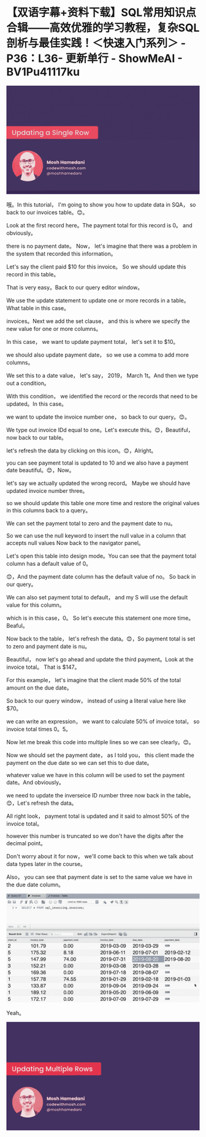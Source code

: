 # 【双语字幕+资料下载】SQL常用知识点合辑——高效优雅的学习教程，复杂SQL剖析与最佳实践！＜快速入门系列＞ - P36：L36- 更新单行 - ShowMeAI - BV1Pu41117ku

![](img/f1453961f41a6ece6590726af431f558_0.png)

哦。In this tutorial， I'm going to show you how to update data in SQA， so back to our invoices table。😊。

Look at the first record here。The payment total for this record is 0。 and obviously。

 there is no payment date。 Now， let's imagine that there was a problem in the system that recorded this information。

 Let's say the client paid $10 for this invoice。 So we should update this record in this table。

 That is very easy。Back to our query editor window。

We use the update statement to update one or more records in a table。 What table in this case。

 invoices。Next we add the set clause， and this is where we specify the new value for one or more columns。

In this case， we want to update payment total， let's set it to $10。

 we should also update payment date， so we use a comma to add more columns。

We set this to a date value， let's say， 2019， March 1t。And then we type out a condition。

With this condition， we identified the record or the records that need to be updated。In this case。

 we want to update the invoice number one， so back to our query。😊。

We type out invoice IDd equal to one。Let's execute this。😊，Beautiful， now back to our table。

 let's refresh the data by clicking on this icon。😊，Alright。

 you can see payment total is updated to 10 and we also have a payment date beautiful。😊，Now。

 let's say we actually updated the wrong record。 Maybe we should have updated invoice number three。

 so we should update this table one more time and restore the original values in this columns back to a query。

We can set the payment total to zero and the payment date to nu。

So we can use the null keyword to insert the null value in a column that accepts null values Now back to the navigator panel。

Let's open this table into design mode。You can see that the payment total column has a default value of 0。

😊，And the payment date column has the default value of no。 So back in our query。

We can also set payment total to default， and my S will use the default value for this column。

 which is in this case，0。 So let's execute this statement one more time。 Beaful。

 Now back to the table， let's refresh the data。😊，So payment total is set to zero and payment date is nu。

Beautiful， now let's go ahead and update the third payment。Look at the invoice total。 That is $147。

 For this example， let's imagine that the client made 50% of the total amount on the due date。

So back to our query window， instead of using a literal value here like $70。

 we can write an expression， we want to calculate 50% of invoice total， so invoice total times 0。5。

 Now let me break this code into multiple lines so we can see clearly。😊。

Now we should set the payment date， as I told you， this client made the payment on the due date so we can set this to due date。

 whatever value we have in this column will be used to set the payment date。And obviously。

 we need to update the inverseice ID number three now back in the table。😊，Let's refresh the data。

All right look， payment total is updated and it said to almost 50% of the invoice total。

 however this number is truncated so we don't have the digits after the decimal point。

 Don't worry about it for now， we'll come back to this when we talk about data types later in the course。

Also， you can see that payment date is set to the same value we have in the due date column。



![](img/f1453961f41a6ece6590726af431f558_2.png)

Yeah。

![](img/f1453961f41a6ece6590726af431f558_4.png)